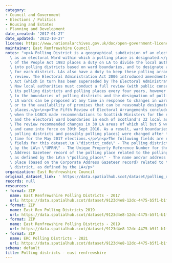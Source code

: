 ```yaml
---
category:
- Council and Government
- Elections / Politics
- Housing and Estates
- Planning and Development
date_created: '2017-01-27'
date_updated: '2022-10-27'
license: https://www.nationalarchives.gov.uk/doc/open-government-licence/version/3/
maintainer: East Renfrewshire Council
notes: "<p>A Polling District is a geographical subdivision of an electoral area such\
  \ as an electoral Ward within which a polling place is designated.</p>\n<p>The Representation\
  \ of the People Act 1983 places a duty on LA to divide the local authority area\
  \ into polling districts based on ward boundaries, and to designate a polling place\
  \ for each district. LAs also have a duty to keep these polling arrangements under\
  \ review. The Electoral Administration Act 2006 introduced amendments to the 1983\
  \ Act (which in turn has been superseded by The Electoral Administration Act 2013).\
  \ Now local authorities must conduct a full review (with public consultation) of\
  \ its polling districts and polling places every four years, however adjustments\
  \ to the boundaries of polling districts and the designation of polling places within\
  \ LA wards can be proposed at any time in response to changes in ward boundaries\
  \ or to the availability of premises that can be reasonably designated as polling\
  \ places.</p>\n<p>The Fifth Review of Electoral Arrangements concluded in May 2016\
  \ when the LGBCS made recommendations to Scottish Ministers for the number of Councillors\
  \ and the electoral ward boundaries in each of Scotland's 32 local authorities.\
  \ The review recommended changes in 30 LA areas of which all but 5 were accepted\
  \ and came into force on 30th Sept 2016. As a result, ward boundaries (and therefore\
  \ polling districts and possibly polling places) were changed after this date in\
  \ time for the May 2017 elections.</p>\n<p>The following fields are now MANDATORY\
  \ fields for this dataset.\n \"district_code\" - The polling district code, as defined\
  \ by the LA\n \"UPRN\" - The Unique Property Reference Number for the Corporate\
  \ Address Gazeteer record of the polling place related to the polling district,\
  \ as defined by the LA\n \"polling_place\" - The name and/or address of the polling\
  \ place (based on the Corporate Address Gazeteer record) related to the polling\
  \ district, as defined by the LA</p>"
organization: East Renfrewshire Council
original_dataset_link: ' https://data.spatialhub.scot/dataset/polling_districts-er'
records: null
resources:
- format: ZIP
  name: East Renfrewshire Polling Districts - 2017
  url: https://data.spatialhub.scot/dataset/9123d4e8-12dc-4475-b5f1-b1fac75634f5/resource/f4f0c8fb-3af2-4db7-a3bb-5b1003a1b309/download/er-polling-districts-2017.zip
- format: ZIP
  name: East Ren Polling Districts 2019
  url: https://data.spatialhub.scot/dataset/9123d4e8-12dc-4475-b5f1-b1fac75634f5/resource/24bd853d-7997-454f-9d46-f2c5397a15d7/download/east_renfrewshire_polling_districts_november_2019.zip
- format: ZIP
  name: East Renfrewshire Polling Districts - 2019
  url: https://data.spatialhub.scot/dataset/9123d4e8-12dc-4475-b5f1-b1fac75634f5/resource/48d3eab3-09e1-4da7-9ecd-610e908ba202/download/east_renfrewshire_polling_districts_2019.zip
- format: ZIP
  name: ERC Polling Districts - 2021
  url: https://data.spatialhub.scot/dataset/9123d4e8-12dc-4475-b5f1-b1fac75634f5/resource/c56656b7-4425-48b8-8f8e-b17defb927f5/download/erc-polling-districts.zip
schema: default
title: Polling districts - east renfrewshire
---
```

